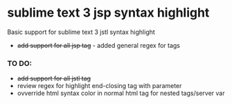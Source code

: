 # sublime text 3 jsp syntax highlight
Basic support for sublime text 3 jstl syntax highlight

* ~~add support for all jsp tag~~ - added general regex for tags

### TO DO:
* ~~add support for all jstl tag~~
* review regex for highlight end-closing tag with parameter
* ovverride html syntax color in normal html tag for nested tags/server var
